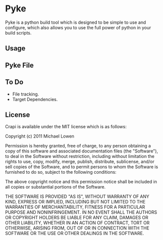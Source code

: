 # Pyke
Pyke is a python build tool which is designed to be simple to use and configure, which also allows you to use the full power of python in your build scripts.

## Usage

## Pyke File

## To Do

* File tracking.
* Target Dependencies.

## License
Crapi is available under the MIT license which is as follows:

Copyright (c) 2011 Michael Lowen

Permission is hereby granted, free of charge, to any person obtaining a copy of this software and associated documentation files (the "Software"), to deal in the Software without restriction, including without limitation the rights to use, copy, modify, merge, publish, distribute, sublicense, and/or sell copies of the Software, and to permit persons to whom the Software is furnished to do so, subject to the following conditions:

The above copyright notice and this permission notice shall be included in all copies or substantial portions of the Software.

THE SOFTWARE IS PROVIDED "AS IS", WITHOUT WARRANTY OF ANY KIND, EXPRESS OR IMPLIED, INCLUDING BUT NOT LIMITED TO THE WARRANTIES OF MERCHANTABILITY, FITNESS FOR A PARTICULAR PURPOSE AND NONINFRINGEMENT. IN NO EVENT SHALL THE AUTHORS OR COPYRIGHT HOLDERS BE LIABLE FOR ANY CLAIM, DAMAGES OR OTHER LIABILITY, WHETHER IN AN ACTION OF CONTRACT, TORT OR OTHERWISE, ARISING FROM, OUT OF OR IN CONNECTION WITH THE SOFTWARE OR THE USE OR OTHER DEALINGS IN THE SOFTWARE.